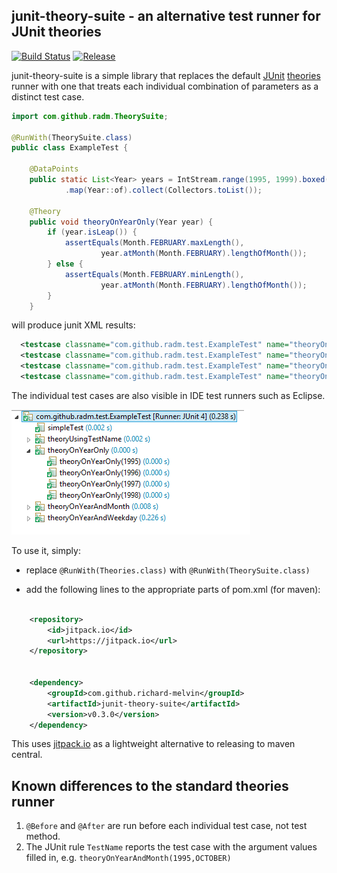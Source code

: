 ## junit-theory-suite - an alternative test runner for JUnit theories

[![Build Status](https://travis-ci.org/richard-melvin/junit-theory-suite.svg?branch=master)](https://travis-ci.org/richard-melvin/junit-theory-suite) [![Release](https://img.shields.io/github/release/richard-melvin/junit-theory-suite.svg?label=JitPack)](https://img.shields.io/github/release/richard-melvin/junit-theory-suite.svg?label=JitPack)


junit-theory-suite is a simple library that replaces the default [JUnit](https://github.com/junit-team/junit)
[theories](https://github.com/junit-team/junit/wiki/Theories) runner with
one that treats each individual combination of parameters as a distinct test case.

```java
import com.github.radm.TheorySuite;

@RunWith(TheorySuite.class)
public class ExampleTest {

	@DataPoints
	public static List<Year> years = IntStream.range(1995, 1999).boxed()
			.map(Year::of).collect(Collectors.toList());

	@Theory
	public void theoryOnYearOnly(Year year) {
		if (year.isLeap()) {
			assertEquals(Month.FEBRUARY.maxLength(),
					year.atMonth(Month.FEBRUARY).lengthOfMonth());
		} else {
			assertEquals(Month.FEBRUARY.minLength(),
					year.atMonth(Month.FEBRUARY).lengthOfMonth());
		}
	}

```

will produce junit XML results:

```xml
  <testcase classname="com.github.radm.test.ExampleTest" name="theoryOnYearOnly(1995)" time="0"/>
  <testcase classname="com.github.radm.test.ExampleTest" name="theoryOnYearOnly(1996)" time="0"/>
  <testcase classname="com.github.radm.test.ExampleTest" name="theoryOnYearOnly(1997)" time="0"/>
  <testcase classname="com.github.radm.test.ExampleTest" name="theoryOnYearOnly(1998)" time="0.001"/>
```

The individual test cases are also visible in IDE test runners such as Eclipse.

![Eclipse runner](runner.png?raw=true)

To use it, simply:


- replace `@RunWith(Theories.class)` with `@RunWith(TheorySuite.class)`

- add the following lines to the appropriate parts of pom.xml (for maven):

```xml

	<repository>
	    <id>jitpack.io</id>
	    <url>https://jitpack.io</url>
	</repository>


	<dependency>
	    <groupId>com.github.richard-melvin</groupId>
	    <artifactId>junit-theory-suite</artifactId>
	    <version>v0.3.0</version>
	</dependency>

```

This uses [jitpack.io](https://jitpack.io/) as a lightweight alternative to releasing to maven central.

## Known differences to the standard theories runner

1. `@Before` and `@After` are run before each individual test case, not test method.
2. The JUnit rule `TestName` reports the test case with the argument values filled in, e.g. `theoryOnYearAndMonth(1995,OCTOBER)`




